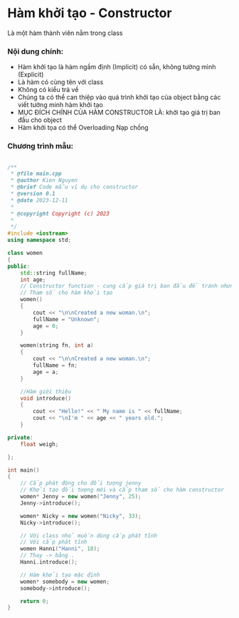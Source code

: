 # Hàm khởi tạo - Constructor 

Là một hàm thành viên nằm trong class 

<h3> Nội dung chính:</h3>

- Hàm khởi tạo là hàm ngầm định (Implicit) có sẵn, không tường mình (Explicit) 
- Là hàm có cùng tên với class 
- Không có kiểu trả về 
- Chúng ta có thể can thiệp vào quá trình khởi tạo của object bằng các viết tường minh hàm khởi tạo 
- MỤC ĐÍCH CHÍNH CỦA HÀM CONSTRUCTOR LÀ: khởi tạo giá trị ban đầu cho object
- Hàm khởi tọa có thể Overloading Nạp chồng


<h3>Chương trình mẫu: </h3>

```C++

/**
 * @file main.cpp
 * @author Kien Nguyen
 * @brief Code mẫu ví dụ cho constructor
 * @version 0.1
 * @date 2023-12-11
 * 
 * @copyright Copyright (c) 2023
 * 
 */
#include <iostream>
using namespace std;

class women
{
public:
    std::string fullName;
    int age;
    // Constructor function - cung cấp giá trị ban đầu để tránh nhưng hành động không xác định
    // Tham số cho hàm khởi tạo 
    women()
    {
        cout << "\n\nCreated a new woman.\n";
        fullName = "Unknown";
        age = 0;
    }

    women(string fn, int a)
    {
        cout << "\n\nCreated a new woman.\n";
        fullName = fn;
        age = a;
    }

    //Hàm giới thiệu 
    void introduce()
    {
        cout << "Hello!" << " My name is " << fullName;
        cout << "\nI'm " << age << " years old."; 
    }

private: 
    float weigh;

};

int main()
{
    // Cấp phát động cho đối tượng jenny  
    // Khởi tạo đối tượng mới và cấp tham số cho hàm constructor 
    women* Jenny = new women("Jenny", 25);
    Jenny->introduce();

    women* Nicky = new women("Nicky", 33);
    Nicky->introduce();

    // Với class nhỏ muốn dùng cấp phát tĩnh 
    // Với cấp phát tĩnh
    women Hanni("Hanni", 18);
    // Thay -> bằng . 
    Hanni.introduce();

    // Hàm khởi tạo mặc định
    women* somebody = new women;
    somebody->introduce(); 

    return 0;
}
```